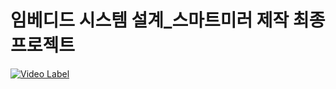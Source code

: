 # 임베디드 시스템 설계_스마트미러 제작 최종 프로젝트

[![Video Label](http://i.imgur.com/7YTMFQp.png)](https://youtu.be/_fQBZcZbs-8)
